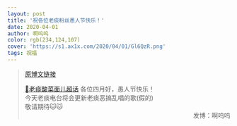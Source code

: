 ```yaml
---
layout: post
title: '祝各位老痰粉丝愚人节快乐！'
date: 2020-04-01
author: 啊呜呜
color: rgb(234,124,107)
cover: 'https://s1.ax1x.com/2020/04/01/Gl6QzR.png'
tags: 祝福
---
```


> [原博文链接](https://weibo.com/2886348734/IBdvAAV8z)
> 
> [💎老痰酸菜面儿超话](https://weibo.com/p/100808c9bf185bddd18c52092ca1528b4d683a) 各位四月好，愚人节快乐！<br/>今天老痰电台将会更新老痰恶搞乱唱的歌(假的)<br/>敬请期待🐱🐱 ​​​​<span style="text-align:right; display:block">发博：啊呜呜</span>